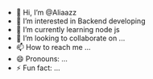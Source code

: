 - 👋 Hi, I’m @Aliaazz
- 👀 I’m interested in Backend developing
- 🌱 I’m currently learning node js
- 💞️ I’m looking to collaborate on ...
- 📫 How to reach me ...
- 😄 Pronouns: ...
- ⚡ Fun fact: ...

<!---
Aliaazz/Aliaazz is a ✨ special ✨ repository because its `README.md` (this file) appears on your GitHub profile.
You can click the Preview link to take a look at your changes.
--->
